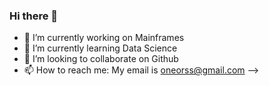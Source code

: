 ### Hi there 👋

- 🔭 I’m currently working on Mainframes
- 🌱 I’m currently learning Data Science
- 👯 I’m looking to collaborate on Github
- 📫 How to reach me: My email is oneorss@gmail.com
-->
